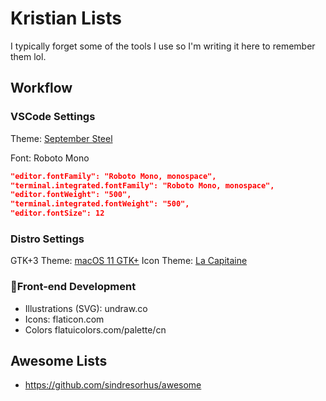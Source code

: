 # Kristian Lists
I typically forget some of the tools I use so I'm writing it here to remember them lol.

## Workflow
### VSCode Settings
Theme: [September Steel](https://marketplace.visualstudio.com/items?itemName=perragnaredin.september-steel)

Font: Roboto Mono
```json
"editor.fontFamily": "Roboto Mono, monospace",
"terminal.integrated.fontFamily": "Roboto Mono, monospace",
"editor.fontWeight": "500",
"terminal.integrated.fontWeight": "500",
"editor.fontSize": 12
```
### Distro Settings
GTK+3 Theme: [macOS 11 GTK+](https://www.opendesktop.org/p/1220826)
Icon Theme: [La Capitaine](https://www.gnome-look.org/p/1148695/)


### 🚀Front-end Development
- Illustrations (SVG): undraw.co
- Icons: flaticon.com
- Colors flatuicolors.com/palette/cn

## Awesome Lists
- https://github.com/sindresorhus/awesome
